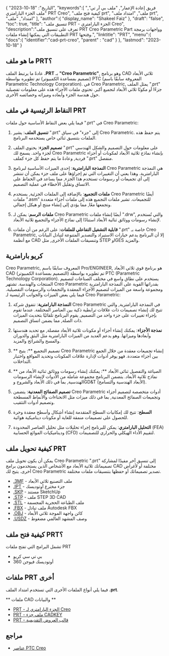 {
"التاريخ": "18-10-2023",
   "keywords":[
"فريق إعادة الإعمار",
"ملف بي آر تي",
"ملف الجزء البارامتري PRT Creo",
"كيفية فتح ملف prt",
"ملف",
"امتداد ملف prt",
"امتداد",
"ملف"
],
   "author":{
"display_name": "Shakeel Faiz"
},
"draft": "false",
"toc": true,
"title": "تنسيق ملف PRT - الجزء البارامتري Creo",
   "description":"تعرف على تنسيق ملف PRT Creo Parametric Part وواجهات برمجة التطبيقات التي يمكنها إنشاء ملفات PRT وفتحها.",
"linktitle": "PRT",
   "menu":{
      "docs":{
         "identifier":"cad-prt-creo",
"parent" : "cad"
}
},
"lastmod": "2023-10-18"
}

## ما هو ملف PRT؟

عادةً ما يرتبط الملف **.PRT** بـ **"Creo Parametric"**, وهو برنامج CAD ثلاثي الأبعاد (تصميم بمساعدة الكمبيوتر) تم تطويره بواسطة PTC (المعروفة سابقًا باسم Parametric Technology Corporation). في Creo Parametric, يمثل الملف ".prt" جزءًا أو مكونًا ثلاثي الأبعاد لتجميع أكبر. تحتوي ملفات الأجزاء هذه على معلومات تفصيلية حول هندسة الجزء وأبعاده وميزاته وخصائصه الأخرى.

## النقاط الرئيسية في ملف PRT

فيما يلي بعض النقاط الأساسية حول ملفات ".prt" في Creo Parametric:

1. **تنسيق الملف**: يشير ".prt" إلى "جزء" في سياق Creo Parametric. يتم حفظ هذه الملفات بتنسيق ثنائي خاص يستخدمه البرنامج.
    












2. **تصميم الجزء**: يحتوي الملف ".prt" على معلومات حول التصميم والشكل الهندسي لجزء واحد. يسمح لك Creo Parametric بإنشاء نماذج ثلاثية الأبعاد لمكونات أو أجزاء فردية, وعادةً ما يتم حفظ كل جزء كملف ".prt" منفصل.
    












3. **النمذجة البارامترية**: إحدى الميزات الأساسية لبرنامج Creo Parametric هي النمذجة البارامترية. وهذا يعني أن التغييرات التي تم إجراؤها على ملف جزء يمكن أن تنتشر إلى أي تجميعات أو رسومات تستخدم هذا الجزء, مما يساعد في الحفاظ على الاتساق وتقليل الأخطاء في عملية التصميم.
    












4. **ملفات التجميع**: بالإضافة إلى الملفات الجزئية, يستخدم Creo Parametric أيضًا ملفات ".asm" للتجميعات. تشير ملفات التجميع هذه إلى ملفات أجزاء متعددة وتجمعها معًا, مما يؤدي إلى إنشاء منتج أو هيكل إجمالي.
    












5. **ملفات الرسم**: يمكن لـ Creo Parametric أيضًا إنشاء ملفات ".drw", والتي تُستخدم لإنشاء رسومات ووثائق ثنائية الأبعاد استنادًا إلى نماذج الأجزاء والتجميع ثلاثية الأبعاد.
    












6. **قابلية التشغيل التفاعلي للملفات**: على الرغم من أن ملفات ".prt" خاصة بـ Creo Parametric, إلا أن البرنامج يدعم خيارات الاستيراد والتصدير المتنوعة لتبادل البيانات مع أنظمة CAD وتنسيقات الملفات الأخرى, مثل STEP وIGES والمزيد.
    












## كريو بارامترية

Creo Parametric, المعروف سابقًا باسم Pro/ENGINEER, هو برنامج قوي ثلاثي الأبعاد CAD (التصميم بمساعدة الكمبيوتر) تم تطويره بواسطة PTC (Parametric Technology Corporation). يستخدم على نطاق واسع في مختلف الصناعات لتصميم المنتجات والهندسة. تشتهر Creo Parametric بقدراتها القوية على النمذجة البارامترية ومجموعة واسعة من الميزات لتصميم الأجزاء المعقدة والتجمعات والرسومات التفصيلية. فيما يلي بعض الميزات والجوانب الرئيسية لـ Creo Parametric:

1. **النمذجة البارامترية**: تتفوق شركة Creo Parametric في النمذجة البارامترية, والتي تتيح لك إنشاء تصميمات ذات علاقات ترابطية ذكية بين العناصر المختلفة. عندما تقوم بإجراء تغييرات على جزء واحد من التصميم, يقوم البرنامج تلقائيًا بتحديث الميزات ذات الصلة, مما يضمن اتساق التصميم.
    












2. **نمذجة الأجزاء**: يمكنك إنشاء أجزاء أو مكونات ثلاثية الأبعاد مفصلة, مع تحديد هندستها وأبعادها وميزاتها. وهو يدعم العديد من الميزات البارامترية مثل البثق والدوران والمسح والشرائح والمزيد.
    












3. ** تصميم التجميع **: يتيح Creo Parametric إنشاء تجميعات معقدة من خلال الجمع بين أجزاء متعددة. فهو يوفر أدوات لإدارة علاقات المكونات وتحديد المواقع واختبار التداخلات.
    












4. ** الصياغة والتفصيل ثنائي الأبعاد **: يمكنك إنشاء رسومات ووثائق ثنائية الأبعاد من نماذج ثلاثية الأبعاد. يتضمن البرنامج مجموعة شاملة من الأدوات لإنشاء الرسومات الهندسية, بما في ذلك الأبعاد والشروح وGD&T (الأبعاد الهندسية والتسامح).
    












5. **تصميم الصفائح المعدنية**: يتضمن Creo Parametric أدوات متخصصة لتصميم أجزاء وتجميعات الصفائح المعدنية, بما في ذلك ميزات مثل الانحناءات والأنماط المسطحة وتصميم أدوات التثقيب.
    












6. **السطح**: تتيح لك إمكانيات السطح المتقدمة إنشاء أشكال وأسطح معقدة وحرة للحصول على تصميمات منمقة للغاية أو مكونات ديناميكية هوائية.
    












7. **التحليل البارامتري**: يمكن للبرنامج إجراء تحليلات مثل تحليل العناصر المحدودة (FEA) وديناميكيات الموائع الحسابية (CFD) لتقييم الأداء الهيكلي والحراري للتصميمات.

## كيفية تحويل ملف PRT

يمكن أن يكون تحويل ملف Creo Parametric ".prt" إلى تنسيق آخر مفيدًا لمشاركة تصميماتك ثلاثية الأبعاد مع الأشخاص الذين يستخدمون برامج CAD مختلفة أو لأغراض أخرى. يتيح لك Creo Parametric تصدير تصميماتك أو حفظها بتنسيقات ملفات مختلفة.

- [.3MF](/ar/3d/3mf/) - ملف التصنيع ثلاثي الأبعاد
- [.IPT](/ar/3d/ipt/) - جزء مخترع أوتوديسك
- [.SKP](/ar/image/skp/) - مستند SketchUp
- [.STP](/ar/3d/stp/) - ملف STEP 3D CAD
- [.STL](/ar/cad/stl/) - ملف الطباعة الحجرية المجسمة
- [.FBX](/ar/3d/fbx/) - ملف تبادل Autodesk FBX
- [.OBJ](/ar/3d/obj/) - كائن واجهة الموجة ثلاثي الأبعاد
- [.USDZ](/ar/3d/usdz/) - وصف المشهد العالمي مضغوط

## كيفية فتح ملف PRT؟

تشمل البرامج التي تفتح ملفات PRT

- بي تي سي كريو
- أوتوديسك فيوجن 360

## ملفات PRT أخرى

فيما يلي أنواع الملفات الأخرى التي تستخدم امتداد الملف **.prt**.

** ملفات CAD والبيانات **
- [PRT - الجزء البارامتري لـ Creo](/ar/cad/prt-creo/)
- [PRT - ملف جزء CADKEY](/ar/cad/prt-cadkey/)
- [PRT - قالب العروض التقديمية](/ar/data/prt-template/)

## مراجع
* [عناصر PTC Creo](https://en.wikipedia.org/wiki/PTC_Creo_Elements/Pro)

